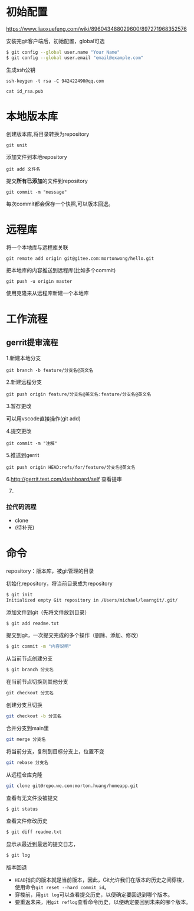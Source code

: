 # 初始配置

https://www.liaoxuefeng.com/wiki/896043488029600/897271968352576

安装完git客户端后，初始配置，global可选

```bash
$ git config --global user.name "Your Name"
$ git config --global user.email "email@example.com"
```

生成ssh公钥

`ssh-keygen -t rsa -C 942422490@qq.com`

`cat id_rsa.pub`

# 本地版本库

创建版本库,将目录转换为repository

`git unit`

添加文件到本地repository

`git add 文件名`

提交**所有已添加**的文件到repository

`git commit -m "message"`

每次commit都会保存一个快照,可以版本回退。

# 远程库

将一个本地库与远程库关联

`git remote add origin git@gitee.com:mortonwong/hello.git`

 把本地库的内容推送到远程库(比如多个commit)

`git push -u origin master`

使用克隆来从远程库新建一个本地库

# 工作流程

## gerrit提审流程

1.新建本地分支

`git branch -b feature/分支名@英文名`

2.新建远程分支

`git push origin feature/分支名@英文名:feature/分支名@英文名`

3.暂存更改

可以用vscode直接操作(git add)

4.提交更改

`git commit -m "注解"`

5.推送到gerrit

`git push origin HEAD:refs/for/feature/分支名@英文名`

6.http://gerrit.test.com/dashboard/self 查看提审

7.

### 拉代码流程

- clone
- (待补充)

# 命令

repository：版本库，被git管理的目录

初始化repository，将当前目录成为repository

```bash
$ git init
Initialized empty Git repository in /Users/michael/learngit/.git/
```

添加文件到git（先将文件放到目录）

```bash
$ git add readme.txt
```

提交到git，一次提交完成的多个操作（删除、添加、修改）

```bash
$ git commit -m "内容说明"
```

从当前节点创建分支

```bash
$ git branch 分支名
```

在当前节点切换到其他分支

``` f
git checkout 分支名
```

创建分支且切换

```bash
git checkout -b 分支名
```

合并分支到main里

```bash
git merge 分支名
```

将当前分支，复制到目标分支上，位置不变

```bash
git rebase 分支名
```

从远程仓库克隆

```bash
git clone git@repo.we.com:morton.huang/homeapp.git
```

查看有无文件没被提交

```bash
$ git status
```

查看文件修改历史

```bash
$ git diff readme.txt 
```

显示从最近到最远的提交日志，

```bash
$ git log
```

版本回退

- `HEAD`指向的版本就是当前版本，因此，Git允许我们在版本的历史之间穿梭，使用命令`git reset --hard commit_id`。
- 穿梭前，用`git log`可以查看提交历史，以便确定要回退到哪个版本。
- 要重返未来，用`git reflog`查看命令历史，以便确定要回到未来的哪个版本。

